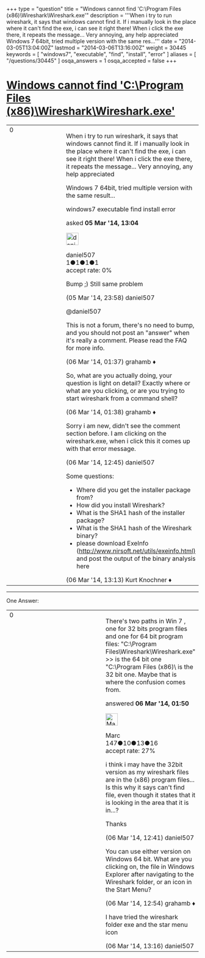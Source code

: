 +++
type = "question"
title = "Windows cannot find &#x27;C:&#92;Program Files (x86)&#92;Wireshark&#92;Wireshark.exe&#x27;"
description = '''When i try to run wireshark, it says that windows cannot find it. If i manually look in the place where it can&#x27;t find the exe, i can see it right there! When i click the exe there, it repeats the message... Very annoying, any help appreciated Windows 7 64bit, tried multiple version with the same res...'''
date = "2014-03-05T13:04:00Z"
lastmod = "2014-03-06T13:16:00Z"
weight = 30445
keywords = [ "windows7", "executable", "find", "install", "error" ]
aliases = [ "/questions/30445" ]
osqa_answers = 1
osqa_accepted = false
+++

<div class="headNormal">

# [Windows cannot find 'C:\\Program Files (x86)\\Wireshark\\Wireshark.exe'](/questions/30445/windows-cannot-find-cprogram-files-x86wiresharkwiresharkexe)

</div>

<div id="main-body">

<div id="askform">

<table id="question-table" style="width:100%;"><colgroup><col style="width: 50%" /><col style="width: 50%" /></colgroup><tbody><tr class="odd"><td style="width: 30px; vertical-align: top"><div class="vote-buttons"><span id="post-30445-upvote" class="ajax-command post-vote up" rel="nofollow" title="I like this post (click again to cancel)"> </span><div id="post-30445-score" class="post-score" title="current number of votes">0</div><span id="post-30445-downvote" class="ajax-command post-vote down" rel="nofollow" title="I dont like this post (click again to cancel)"> </span> <span id="favorite-mark" class="ajax-command favorite-mark" rel="nofollow" title="mark/unmark this question as favorite (click again to cancel)"> </span><div id="favorite-count" class="favorite-count"></div></div></td><td><div id="item-right"><div class="question-body"><p>When i try to run wireshark, it says that windows cannot find it. If i manually look in the place where it can't find the exe, i can see it right there! When i click the exe there, it repeats the message... Very annoying, any help appreciated</p><p>Windows 7 64bit, tried multiple version with the same result...</p></div><div id="question-tags" class="tags-container tags"><span class="post-tag tag-link-windows7" rel="tag" title="see questions tagged &#39;windows7&#39;">windows7</span> <span class="post-tag tag-link-executable" rel="tag" title="see questions tagged &#39;executable&#39;">executable</span> <span class="post-tag tag-link-find" rel="tag" title="see questions tagged &#39;find&#39;">find</span> <span class="post-tag tag-link-install" rel="tag" title="see questions tagged &#39;install&#39;">install</span> <span class="post-tag tag-link-error" rel="tag" title="see questions tagged &#39;error&#39;">error</span></div><div id="question-controls" class="post-controls"></div><div class="post-update-info-container"><div class="post-update-info post-update-info-user"><p>asked <strong>05 Mar '14, 13:04</strong></p><img src="https://secure.gravatar.com/avatar/a4df1ce7aa500b168938cfe9ad6ec894?s=32&amp;d=identicon&amp;r=g" class="gravatar" width="32" height="32" alt="daniel507&#39;s gravatar image" /><p><span>daniel507</span><br />
<span class="score" title="1 reputation points">1</span><span title="1 badges"><span class="badge1">●</span><span class="badgecount">1</span></span><span title="1 badges"><span class="silver">●</span><span class="badgecount">1</span></span><span title="1 badges"><span class="bronze">●</span><span class="badgecount">1</span></span><br />
<span class="accept_rate" title="Rate of the user&#39;s accepted answers">accept rate:</span> <span title="daniel507 has no accepted answers">0%</span></p></div></div><div id="comments-container-30445" class="comments-container"><span id="30464"></span><div id="comment-30464" class="comment"><div id="post-30464-score" class="comment-score"></div><div class="comment-text"><p>Bump ;) Still same problem</p></div><div id="comment-30464-info" class="comment-info"><span class="comment-age">(05 Mar '14, 23:58)</span> <span class="comment-user userinfo">daniel507</span></div></div><span id="30469"></span><div id="comment-30469" class="comment"><div id="post-30469-score" class="comment-score"></div><div class="comment-text"><p><span>@daniel507</span></p><p>This is not a forum, there's no need to bump, and you should not post an "answer" when it's really a comment. Please read the FAQ for more info.</p></div><div id="comment-30469-info" class="comment-info"><span class="comment-age">(06 Mar '14, 01:37)</span> <span class="comment-user userinfo">grahamb ♦</span></div></div><span id="30470"></span><div id="comment-30470" class="comment"><div id="post-30470-score" class="comment-score"></div><div class="comment-text"><p>So, what are you actually doing, your question is light on detail? Exactly where or what are you clicking, or are you trying to start wireshark from a command shell?</p></div><div id="comment-30470-info" class="comment-info"><span class="comment-age">(06 Mar '14, 01:38)</span> <span class="comment-user userinfo">grahamb ♦</span></div></div><span id="30491"></span><div id="comment-30491" class="comment"><div id="post-30491-score" class="comment-score"></div><div class="comment-text"><p>Sorry i am new, didn't see the comment section before. I am clicking on the wireshark.exe, when i click this it comes up with that error message.</p></div><div id="comment-30491-info" class="comment-info"><span class="comment-age">(06 Mar '14, 12:45)</span> <span class="comment-user userinfo">daniel507</span></div></div><span id="30496"></span><div id="comment-30496" class="comment"><div id="post-30496-score" class="comment-score"></div><div class="comment-text"><p>Some questions:</p><ul><li>Where did you get the installer package from?</li><li>How did you install Wireshark?</li><li>What is the SHA1 hash of the installer package?</li><li>What is the SHA1 hash of the Wireshark binary?</li><li>please download ExeInfo (<a href="http://www.nirsoft.net/utils/exeinfo.html)">http://www.nirsoft.net/utils/exeinfo.html)</a> and post the output of the binary analysis here</li></ul></div><div id="comment-30496-info" class="comment-info"><span class="comment-age">(06 Mar '14, 13:13)</span> <span class="comment-user userinfo">Kurt Knochner ♦</span></div></div></div><div id="comment-tools-30445" class="comment-tools"></div><div class="clear"></div><div id="comment-30445-form-container" class="comment-form-container"></div><div class="clear"></div></div></td></tr></tbody></table>

------------------------------------------------------------------------

<div class="tabBar">

<span id="sort-top"></span>

<div class="headQuestions">

One Answer:

</div>

</div>

<span id="30472"></span>

<div id="answer-container-30472" class="answer">

<table style="width:100%;"><colgroup><col style="width: 50%" /><col style="width: 50%" /></colgroup><tbody><tr class="odd"><td style="width: 30px; vertical-align: top"><div class="vote-buttons"><span id="post-30472-upvote" class="ajax-command post-vote up" rel="nofollow" title="I like this post (click again to cancel)"> </span><div id="post-30472-score" class="post-score" title="current number of votes">0</div><span id="post-30472-downvote" class="ajax-command post-vote down" rel="nofollow" title="I dont like this post (click again to cancel)"> </span></div></td><td><div class="item-right"><div class="answer-body"><p>There's two paths in Win 7 , one for 32 bits program files and one for 64 bit program files: "C:\Program Files\Wireshark\Wireshark.exe" &gt;&gt; is the 64 bit one "C:\Program Files (x86)\ is the 32 bit one. Maybe that is where the confusion comes from.</p></div><div class="answer-controls post-controls"></div><div class="post-update-info-container"><div class="post-update-info post-update-info-user"><p>answered <strong>06 Mar '14, 01:50</strong></p><img src="https://secure.gravatar.com/avatar/69710b84acce4cdf0a0cbdcb5930fda1?s=32&amp;d=identicon&amp;r=g" class="gravatar" width="32" height="32" alt="Marc&#39;s gravatar image" /><p><span>Marc</span><br />
<span class="score" title="147 reputation points">147</span><span title="10 badges"><span class="badge1">●</span><span class="badgecount">10</span></span><span title="13 badges"><span class="silver">●</span><span class="badgecount">13</span></span><span title="16 badges"><span class="bronze">●</span><span class="badgecount">16</span></span><br />
<span class="accept_rate" title="Rate of the user&#39;s accepted answers">accept rate:</span> <span title="Marc has 3 accepted answers">27%</span></p></div></div><div id="comments-container-30472" class="comments-container"><span id="30490"></span><div id="comment-30490" class="comment"><div id="post-30490-score" class="comment-score"></div><div class="comment-text"><p>i think i may have the 32bit version as my wireshark files are in the (x86) program files... Is this why it says can't find file, even though it states that it is looking in the area that it is in...?</p><p>Thanks</p></div><div id="comment-30490-info" class="comment-info"><span class="comment-age">(06 Mar '14, 12:41)</span> <span class="comment-user userinfo">daniel507</span></div></div><span id="30492"></span><div id="comment-30492" class="comment"><div id="post-30492-score" class="comment-score"></div><div class="comment-text"><p>You can use either version on Windows 64 bit. What are you clicking on, the file in Windows Explorer after navigating to the Wireshark folder, or an icon in the Start Menu?</p></div><div id="comment-30492-info" class="comment-info"><span class="comment-age">(06 Mar '14, 12:54)</span> <span class="comment-user userinfo">grahamb ♦</span></div></div><span id="30498"></span><div id="comment-30498" class="comment"><div id="post-30498-score" class="comment-score"></div><div class="comment-text"><p>I have tried the wireshark folder exe and the star menu icon</p></div><div id="comment-30498-info" class="comment-info"><span class="comment-age">(06 Mar '14, 13:16)</span> <span class="comment-user userinfo">daniel507</span></div></div></div><div id="comment-tools-30472" class="comment-tools"></div><div class="clear"></div><div id="comment-30472-form-container" class="comment-form-container"></div><div class="clear"></div></div></td></tr></tbody></table>

</div>

<div class="paginator-container-left">

</div>

</div>

</div>

